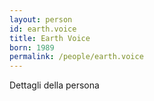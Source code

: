 ```yaml
---
layout: person
id: earth.voice
title: Earth Voice
born: 1989
permalink: /people/earth.voice
---
```


Dettagli della persona 